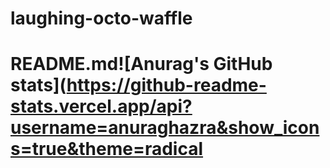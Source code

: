 # laughing-octo-waffle

# README.md![Anurag's GitHub stats](https://github-readme-stats.vercel.app/api?username=anuraghazra&show_icons=true&theme=radical